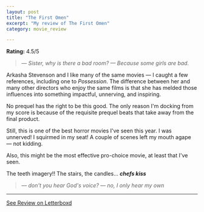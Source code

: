 ```yaml
---
layout: post
title: "The First Omen"
excerpt: "My review of The First Omen"
category: movie_review

---
```


**Rating:** 4.5/5

<blockquote><i>— Sister, why is there a bad room?
</i><i>— Because some girls are bad.</i></blockquote>Arkasha Stevenson and I like many of the same movies — I caught a few references, including one to <i>Possession</i>. The difference between her and many other directors who enjoy the same films is that she has melded those influences into something impactful, unnerving, and inspiring.

No prequel has the right to be this good. The only reason I'm docking from my score is because of the requisite prequel beats that take away from the final product.

Still, this is one of the best horror movies I've seen this year. I was unnerved! I squirmed in my seat! A couple of scenes left my mouth agape — not kidding.

Also, this might be the most effective pro-choice movie, at least that I've seen.

The teeth imagery!! The stairs, the candles... <b>*chefs kiss*</b>

<blockquote><i>— don't you hear God's voice?
</i><i>— no, I only hear my own</i></blockquote>

<hr>

[See Review on Letterboxd](https://boxd.it/6e4RaP)
